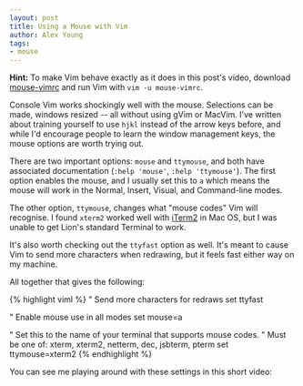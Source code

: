 ```yaml
---
layout: post
title: Using a Mouse with Vim
author: Alex Young
tags:
- mouse
---
```


<div class="aside">
<strong>Hint:</strong> To make Vim behave exactly as it does in this post's video, download <a href="https://gist.github.com/2709590">mouse-vimrc</a> and run Vim with <code>vim -u mouse-vimrc</code>.
</div>

Console Vim works shockingly well with the mouse.  Selections can be made, windows resized -- all without using gVim or MacVim.  I've written about training yourself to use `hjkl` instead of the arrow keys before, and while I'd encourage people to learn the window management keys, the mouse options are worth trying out.

There are two important options: `mouse` and `ttymouse`, and both have associated documentation (`:help 'mouse'`, `:help 'ttymouse'`).  The first option enables the mouse, and I usually set this to `a` which means the mouse will work in the Normal, Insert, Visual, and Command-line modes.

The other option, `ttymouse`, changes what "mouse codes" Vim will recognise.  I found `xterm2` worked well with [iTerm2](http://www.iterm2.com/) in Mac OS, but I was unable to get Lion's standard Terminal to work.

It's also worth checking out the `ttyfast` option as well.  It's meant to cause Vim to send more characters when redrawing, but it feels fast either way on my machine.

All together that gives the following:

{% highlight viml %}
" Send more characters for redraws
set ttyfast

" Enable mouse use in all modes
set mouse=a

" Set this to the name of your terminal that supports mouse codes.
" Must be one of: xterm, xterm2, netterm, dec, jsbterm, pterm
set ttymouse=xterm2
{% endhighlight %}

You can see me playing around with these settings in this short video:

<object width="500" height="339"><param name="movie" value="http://www.youtube.com/v/ovteHYBEiO4?version=3&amp;hl=en_US"></param><param name="allowFullScreen" value="true"></param><param name="allowscriptaccess" value="always"></param><embed src="http://www.youtube.com/v/ovteHYBEiO4?version=3&amp;hl=en_US" type="application/x-shockwave-flash" width="500" height="339" allowscriptaccess="always" allowfullscreen="true"></embed></object>
